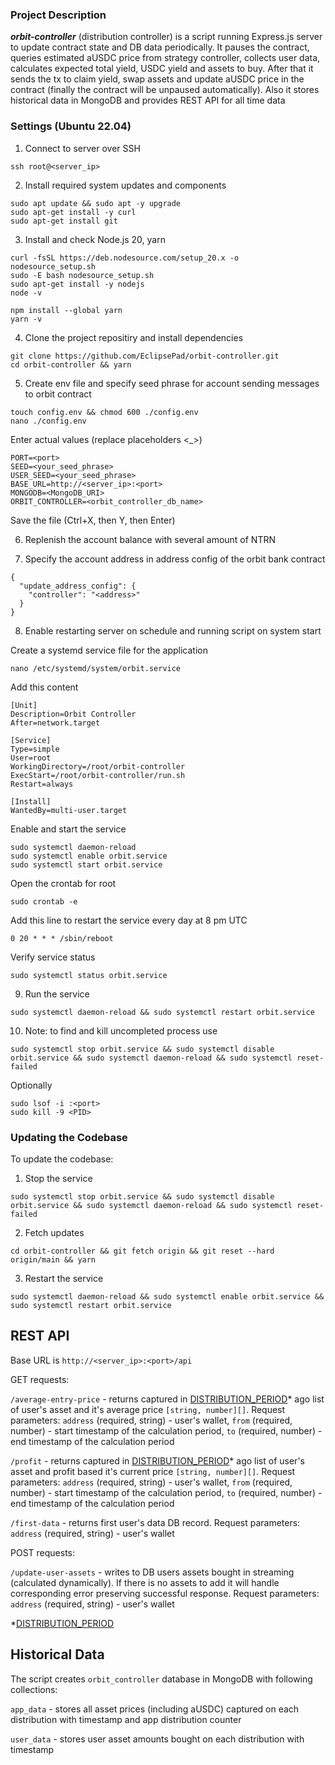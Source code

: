 ### Project Description

***orbit-controller*** (distribution controller) is a script running Express.js server to update contract state and DB data periodically. It pauses the contract, queries estimated aUSDC price from strategy controller, collects user data, calculates expected total yield, USDC yield and assets to buy. After that it sends the tx to claim yield, swap assets and update aUSDC price in the contract (finally the contract will be unpaused automatically). Also it stores historical data in MongoDB and provides REST API for all time data 


### Settings (Ubuntu 22.04)

1) Connect to server over SSH
```
ssh root@<server_ip>
```

2) Install required system updates and components
```
sudo apt update && sudo apt -y upgrade
sudo apt-get install -y curl
sudo apt-get install git
```

3) Install and check Node.js 20, yarn
```
curl -fsSL https://deb.nodesource.com/setup_20.x -o nodesource_setup.sh
sudo -E bash nodesource_setup.sh
sudo apt-get install -y nodejs
node -v

npm install --global yarn
yarn -v
```

4) Clone the project repositiry and install dependencies

```
git clone https://github.com/EclipsePad/orbit-controller.git
cd orbit-controller && yarn
```

5) Create env file and specify seed phrase for account sending messages to orbit contract

```
touch config.env && chmod 600 ./config.env
nano ./config.env
```

Enter actual values (replace placeholders <_>)

```
PORT=<port>
SEED=<your_seed_phrase>
USER_SEED=<your_seed_phrase>
BASE_URL=http://<server_ip>:<port>
MONGODB=<MongoDB_URI>
ORBIT_CONTROLLER=<orbit_controller_db_name>
```

Save the file (Ctrl+X, then Y, then Enter)

6) Replenish the account balance with several amount of NTRN

7) Specify the account address in address config of the orbit bank contract

```
{
  "update_address_config": {
    "controller": "<address>"
  }
}
```

8) Enable restarting server on schedule and running script on system start

Create a systemd service file for the application
```
nano /etc/systemd/system/orbit.service
```

Add this content
```
[Unit]
Description=Orbit Controller
After=network.target

[Service]
Type=simple
User=root
WorkingDirectory=/root/orbit-controller
ExecStart=/root/orbit-controller/run.sh
Restart=always

[Install]
WantedBy=multi-user.target
```

Enable and start the service
```
sudo systemctl daemon-reload
sudo systemctl enable orbit.service
sudo systemctl start orbit.service
```

Open the crontab for root
```
sudo crontab -e
```

Add this line to restart the service every day at 8 pm UTC
```
0 20 * * * /sbin/reboot
```

Verify service status
```
sudo systemctl status orbit.service
```

9) Run the service
```
sudo systemctl daemon-reload && sudo systemctl restart orbit.service
```

10) Note: to find and kill uncompleted process use
```
sudo systemctl stop orbit.service && sudo systemctl disable orbit.service && sudo systemctl daemon-reload && sudo systemctl reset-failed
```
Optionally
```
sudo lsof -i :<port>
sudo kill -9 <PID>
```

### Updating the Codebase

To update the codebase:

1) Stop the service
```
sudo systemctl stop orbit.service && sudo systemctl disable orbit.service && sudo systemctl daemon-reload && sudo systemctl reset-failed
```
2) Fetch updates
```
cd orbit-controller && git fetch origin && git reset --hard origin/main && yarn
```
3) Restart the service
```
sudo systemctl daemon-reload && sudo systemctl enable orbit.service && sudo systemctl restart orbit.service
```


## REST API

Base URL is `http://<server_ip>:<port>/api`

GET requests:

`/average-entry-price` - returns captured in [DISTRIBUTION_PERIOD](#distribution-period)* ago list of user's asset and it's average price `[string, number][]`. Request parameters: `address` (required, string) - user's wallet, `from` (required, number) - start timestamp of the calculation period, `to` (required, number) - end timestamp of the calculation period

`/profit` - returns captured in [DISTRIBUTION_PERIOD](#distribution-period)* ago list of user's asset and profit based it's current price `[string, number][]`. Request parameters: `address` (required, string) - user's wallet, `from` (required, number) - start timestamp of the calculation period, `to` (required, number) - end timestamp of the calculation period

`/first-data` - returns first user's data DB record. Request parameters: `address` (required, string) - user's wallet

POST requests:

`/update-user-assets` - writes to DB users assets bought in streaming (calculated dynamically). If there is no assets to add it will handle corresponding error preserving successful response. Request parameters: `address` (required, string) - user's wallet

<a id="distribution-period"></a> *[DISTRIBUTION_PERIOD](https://github.com/EclipsePad/orbit-controller/blob/main/src/backend/constants.ts#L10)


## Historical Data

The script creates `orbit_controller` database in MongoDB with following collections:

`app_data` - stores all asset prices (including aUSDC) captured on each distribution with timestamp and app distribution counter

`user_data` - stores user asset amounts bought on each distribution with timestamp

